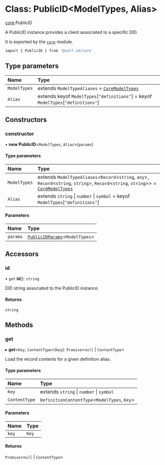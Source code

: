 # Class: PublicID<ModelTypes, Alias\>

[core](../modules/core.md).PublicID

A PublicID instance provides a client associated to a specific DID.

It is exported by the [`core`](../modules/core.md) module.

```sh
import { PublicID } from '@self.id/core'
```

## Type parameters

| Name | Type |
| :------ | :------ |
| `ModelTypes` | extends `ModelTypeAliases` = [`CoreModelTypes`](../modules/core.md#coremodeltypes) |
| `Alias` | extends keyof `ModelTypes`[``"definitions"``] = keyof `ModelTypes`[``"definitions"``] |

## Constructors

### constructor

• **new PublicID**<`ModelTypes`, `Alias`\>(`params`)

#### Type parameters

| Name | Type |
| :------ | :------ |
| `ModelTypes` | extends `ModelTypeAliases`<`Record`<`string`, `any`\>, `Record`<`string`, `string`\>, `Record`<`string`, `string`\>\> = [`CoreModelTypes`](../modules/core.md#coremodeltypes) |
| `Alias` | extends `string` \| `number` \| `symbol` = keyof `ModelTypes`[``"definitions"``] |

#### Parameters

| Name | Type |
| :------ | :------ |
| `params` | [`PublicIDParams`](../modules/core.md#publicidparams)<`ModelTypes`\> |

## Accessors

### id

• `get` **id**(): `string`

DID string associated to the PublicID instance.

#### Returns

`string`

## Methods

### get

▸ **get**<`Key`, `ContentType`\>(`key`): `Promise`<``null`` \| `ContentType`\>

Load the record contents for a given definition alias.

#### Type parameters

| Name | Type |
| :------ | :------ |
| `Key` | extends `string` \| `number` \| `symbol` |
| `ContentType` | `DefinitionContentType`<`ModelTypes`, `Key`\> |

#### Parameters

| Name | Type |
| :------ | :------ |
| `key` | `Key` |

#### Returns

`Promise`<``null`` \| `ContentType`\>
